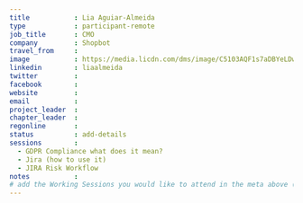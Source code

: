 ```yaml
---
title           : Lia Aguiar-Almeida
type            : participant-remote
job_title       : CMO
company         : Shopbot
travel_from     :
image           : https://media.licdn.com/dms/image/C5103AQF1s7aDBYeLDw/profile-displayphoto-shrink_800_800/0?e=1533168000&v=beta&t=_oPipwFuV8uS7YSYb_OamR93udHZt0TJDmN3SEiyvIg
linkedin        : liaalmeida
twitter         :
facebook        :
website         :
email           :
project_leader  :
chapter_leader  :
regonline       :
status          : add-details
sessions        :
  - GDPR Compliance what does it mean?
  - Jira (how to use it)
  - JIRA Risk Workflow
notes           :
# add the Working Sessions you would like to attend in the meta above (use the session's title) e.g. sessions (one per line): -Security Playbooks Diagrams -Hackathon Daily Sessions
---
```

